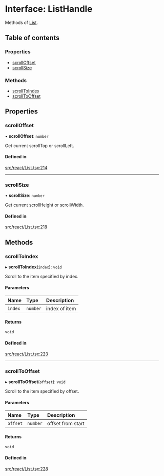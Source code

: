 # Interface: ListHandle

Methods of [List](../API.md#list).

## Table of contents

### Properties

- [scrollOffset](ListHandle.md#scrolloffset)
- [scrollSize](ListHandle.md#scrollsize)

### Methods

- [scrollToIndex](ListHandle.md#scrolltoindex)
- [scrollToOffset](ListHandle.md#scrolltooffset)

## Properties

### scrollOffset

• **scrollOffset**: `number`

Get current scrollTop or scrollLeft.

#### Defined in

[src/react/List.tsx:214](https://github.com/inokawa/virtua/blob/e00e786/src/react/List.tsx#L214)

___

### scrollSize

• **scrollSize**: `number`

Get current scrollHeight or scrollWidth.

#### Defined in

[src/react/List.tsx:218](https://github.com/inokawa/virtua/blob/e00e786/src/react/List.tsx#L218)

## Methods

### scrollToIndex

▸ **scrollToIndex**(`index`): `void`

Scroll to the item specified by index.

#### Parameters

| Name | Type | Description |
| :------ | :------ | :------ |
| `index` | `number` | index of item |

#### Returns

`void`

#### Defined in

[src/react/List.tsx:223](https://github.com/inokawa/virtua/blob/e00e786/src/react/List.tsx#L223)

___

### scrollToOffset

▸ **scrollToOffset**(`offset`): `void`

Scroll to the item specified by offset.

#### Parameters

| Name | Type | Description |
| :------ | :------ | :------ |
| `offset` | `number` | offset from start |

#### Returns

`void`

#### Defined in

[src/react/List.tsx:228](https://github.com/inokawa/virtua/blob/e00e786/src/react/List.tsx#L228)
